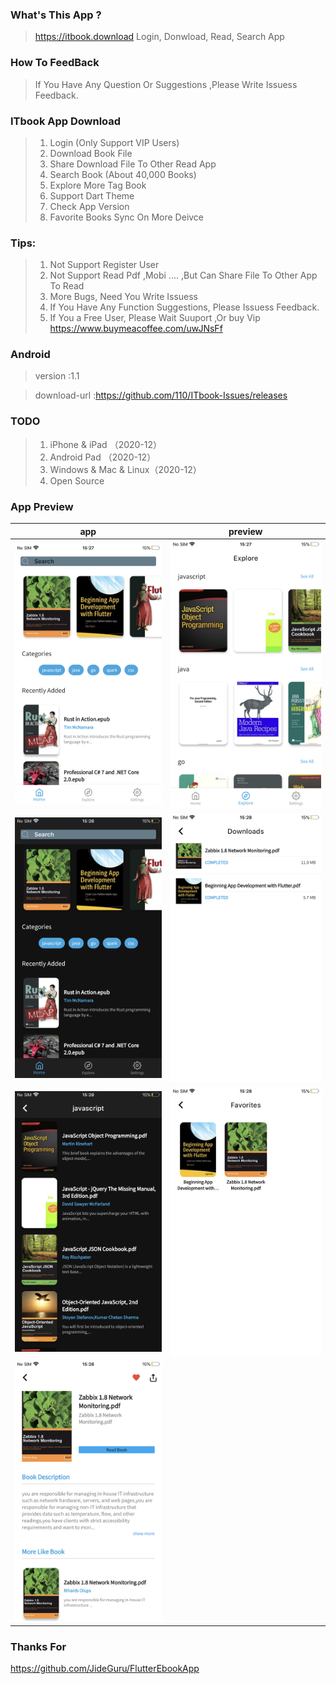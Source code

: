 ### What's This App ?

> https://itbook.download Login, Donwload, Read, Search App 

### How To FeedBack

>If You Have Any Question Or Suggestions ,Please Write Issuess Feedback.

### ITbook App Download 

>1. Login (Only Support VIP Users)
>2. Download Book File
>3. Share Download File To Other Read App
>4. Search Book (About 40,000 Books)
>5. Explore More Tag Book
>6. Support Dart Theme   
>7. Check App Version 
>8. Favorite Books Sync On More Deivce

### Tips:
>1. Not Support Register User
>2. Not Support Read Pdf ,Mobi ....  ,But Can Share File To Other App To Read
>3. More Bugs, Need You Write Issuess 
>4. If You Have Any Function Suggestions, Please Issuess Feedback.
>5. If You a Free User, Please Wait Suuport ,Or buy Vip https://www.buymeacoffee.com/uwJNsFf


### Android
>version :1.1 <br>

>download-url :https://github.com/110/ITbook-Issues/releases

### TODO

>1. iPhone & iPad （2020-12）
>2. Android Pad （2020-12）
>3. Windows & Mac & Linux（2020-12）
>4. Open Source 
 
### App Preview
|          app                      |                 preview               |
| --------------------------------- | --------------------------------- |
| <img src="img/0.png" width="300">  |  <img src="img/4.png" width="300">  |
| <img src="img/1.png" width="300">  | <img src="img/5.png" width="300">  |
| <img src="img/2.png" width="300">  | <img src="img/6.png" width="300">  |
| <img src="img/3.png" width="300">  ||
 
  
 ### Thanks For 
 https://github.com/JideGuru/FlutterEbookApp

